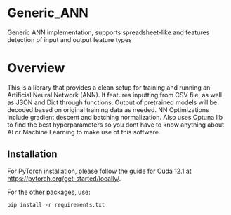 # Generic_ANN
Generic ANN implementation, supports spreadsheet-like and features detection of input and output feature types

# Overview
This is a library that provides a clean setup for training and running an Artificial Neural Network (ANN).
It features inputting from CSV file, as well as JSON and Dict through functions. Output of pretrained models will be decoded based on original training data as needed.
NN Optimizations include gradient descent and batching normalization. Also uses Optuna lib to find the best hyperparameters so you dont have to know anything about AI or Machine Learning to make use of this software. 

## Installation
For PyTorch installation, please follow the guide for Cuda 12.1 at https://pytorch.org/get-started/locally/.

For the other packages, use:
```
pip install -r requirements.txt
```
